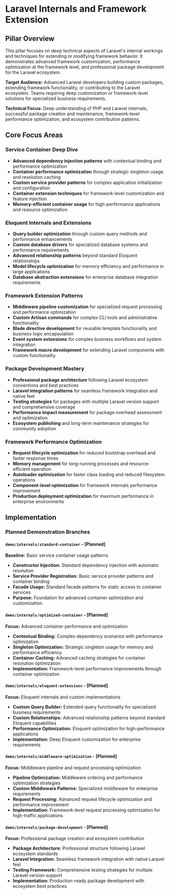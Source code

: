 # Laravel Internals and Framework Extension

## Pillar Overview

This pillar focuses on deep technical aspects of Laravel's internal workings and techniques for extending or modifying
framework behavior. It demonstrates advanced framework customization, performance optimization at the framework level,
and professional package development for the Laravel ecosystem.

**Target Audience:** Advanced Laravel developers building custom packages, extending framework functionality, or
contributing to the Laravel ecosystem. Teams requiring deep customization or framework-level solutions for specialized
business requirements.

**Technical Focus:** Deep understanding of PHP and Laravel internals, successful package creation and maintenance,
framework-level performance optimization, and ecosystem contribution patterns.

## Core Focus Areas

### Service Container Deep Dive

- **Advanced dependency injection patterns** with contextual binding and performance optimization
- **Container performance optimization** through strategic singleton usage and resolution caching
- **Custom service provider patterns** for complex application initialization and configuration
- **Container extension techniques** for framework-level customization and feature injection
- **Memory-efficient container usage** for high-performance applications and resource optimization

### Eloquent Internals and Extensions

- **Query builder optimization** through custom query methods and performance enhancements
- **Custom database drivers** for specialized database systems and performance requirements
- **Advanced relationship patterns** beyond standard Eloquent relationships
- **Model lifecycle optimization** for memory efficiency and performance in large applications
- **Database abstraction extensions** for enterprise database integration requirements

### Framework Extension Patterns

- **Middleware pipeline customization** for specialized request processing and performance optimization
- **Custom Artisan commands** for complex CLI tools and administrative functionality
- **Blade directive development** for reusable template functionality and business logic encapsulation
- **Event system extensions** for complex business workflows and system integration
- **Framework macro development** for extending Laravel components with custom functionality

### Package Development Mastery

- **Professional package architecture** following Laravel ecosystem conventions and best practices
- **Laravel integration patterns** for seamless framework integration and native feel
- **Testing strategies** for packages with multiple Laravel version support and comprehensive coverage
- **Performance impact measurement** for package overhead assessment and optimization
- **Ecosystem publishing** and long-term maintenance strategies for community adoption

### Framework Performance Optimization

- **Request lifecycle optimization** for reduced bootstrap overhead and faster response times
- **Memory management** for long-running processes and resource-efficient operation
- **Autoloader optimization** for faster class loading and reduced filesystem operations
- **Component-level optimization** for framework internals performance improvement
- **Production deployment optimization** for maximum performance in enterprise environments

## Implementation

### Planned Demonstration Branches

#### `demo/internals/standard-container` - [Planned]

**Baseline:** Basic service container usage patterns

- **Constructor Injection:** Standard dependency injection with automatic resolution
- **Service Provider Registration:** Basic service provider patterns and container binding
- **Facade Usage:** Standard facade patterns for static access to container services
- **Purpose:** Foundation for advanced container optimization and customization

#### `demo/internals/optimized-container` - [Planned]

**Focus:** Advanced container performance and optimization

- **Contextual Binding:** Complex dependency scenarios with performance optimization
- **Singleton Optimization:** Strategic singleton usage for memory and performance efficiency
- **Container Caching:** Advanced caching strategies for container resolution optimization
- **Implementation:** Framework-level performance improvements through container optimization

#### `demo/internals/eloquent-extensions` - [Planned]

**Focus:** Eloquent internals and custom implementations

- **Custom Query Builder:** Extended query functionality for specialized business requirements
- **Custom Relationships:** Advanced relationship patterns beyond standard Eloquent capabilities
- **Performance Optimization:** Eloquent optimization for high-performance applications
- **Implementation:** Deep Eloquent customization for enterprise requirements

#### `demo/internals/middleware-optimization` - [Planned]

**Focus:** Middleware pipeline and request processing optimization

- **Pipeline Optimization:** Middleware ordering and performance optimization strategies
- **Custom Middleware Patterns:** Specialized middleware for enterprise requirements
- **Request Processing:** Advanced request lifecycle optimization and performance improvement
- **Implementation:** Framework-level request processing optimization for high-traffic applications

#### `demo/internals/package-development` - [Planned]

**Focus:** Professional package creation and ecosystem contribution

- **Package Architecture:** Professional structure following Laravel ecosystem standards
- **Laravel Integration:** Seamless framework integration with native Laravel feel
- **Testing Framework:** Comprehensive testing strategies for multiple Laravel version support
- **Implementation:** Production-ready package development with ecosystem best practices
